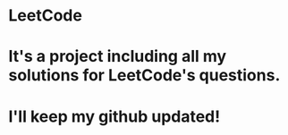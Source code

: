 # LeetCode
# It's a project including all my solutions for LeetCode's questions.
# I'll keep my github updated!

